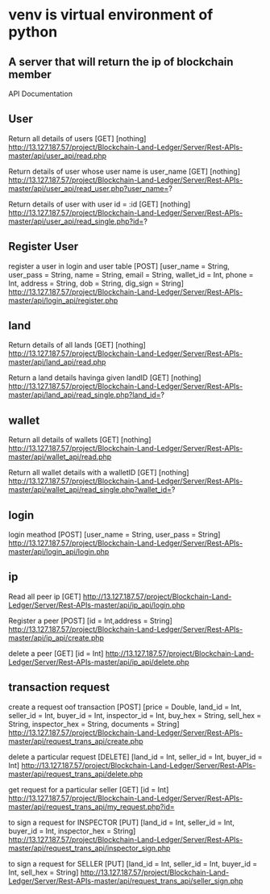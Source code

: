 # venv is virtual environment of python
## A server that will return the ip of blockchain member

API Documentation


## User
Return all details of users
[GET] [nothing] http://13.127.187.57/project/Blockchain-Land-Ledger/Server/Rest-APIs-master/api/user_api/read.php

Return details of user whose user name is user_name
[GET] [nothing] http://13.127.187.57/project/Blockchain-Land-Ledger/Server/Rest-APIs-master/api/user_api/read_user.php?user_name=?

Return details of user with user id = :id
[GET] [nothing] http://13.127.187.57/project/Blockchain-Land-Ledger/Server/Rest-APIs-master/api/user_api/read_single.php?id=?

## Register User
register a user in login and user table
[POST] [user_name = String, user_pass = String, name = String, email = String, wallet_id = Int, phone = Int, address = String, dob = String, dig_sign = String]
http://13.127.187.57/project/Blockchain-Land-Ledger/Server/Rest-APIs-master/api/login_api/register.php

## land
Return details of all lands 
[GET] [nothing] http://13.127.187.57/project/Blockchain-Land-Ledger/Server/Rest-APIs-master/api/land_api/read.php

Return a land details havinga given landID
[GET] [nothing] http://13.127.187.57/project/Blockchain-Land-Ledger/Server/Rest-APIs-master/api/land_api/read_single.php?land_id=?


## wallet
Return all details of wallets
[GET] [nothing] http://13.127.187.57/project/Blockchain-Land-Ledger/Server/Rest-APIs-master/api/wallet_api/read.php

Return all wallet details with a walletID
[GET] [nothing] http://13.127.187.57/project/Blockchain-Land-Ledger/Server/Rest-APIs-master/api/wallet_api/read_single.php?wallet_id=?


## login
login meathod 
[POST] [user_name = String, user_pass = String] http://13.127.187.57/project/Blockchain-Land-Ledger/Server/Rest-APIs-master/api/login_api/login.php


## ip 
Read all peer ip
[GET] http://13.127.187.57/project/Blockchain-Land-Ledger/Server/Rest-APIs-master/api/ip_api/login.php

Register a peer
[POST] [id = Int,address = String] http://13.127.187.57/project/Blockchain-Land-Ledger/Server/Rest-APIs-master/api/ip_api/create.php

delete a peer
[GET] [id = Int] http://13.127.187.57/project/Blockchain-Land-Ledger/Server/Rest-APIs-master/api/ip_api/delete.php

## transaction request
create a request oof transaction
[POST] [price = Double, land_id = Int, seller_id = Int, buyer_id = Int, inspector_id = Int, buy_hex = String, sell_hex = String, inspector_hex = String, documents = String] http://13.127.187.57/project/Blockchain-Land-Ledger/Server/Rest-APIs-master/api/request_trans_api/create.php

delete a particular request
[DELETE] [land_id = Int, seller_id = Int, buyer_id = Int] http://13.127.187.57/project/Blockchain-Land-Ledger/Server/Rest-APIs-master/api/request_trans_api/delete.php

get request for a particular seller
[GET] [id = Int] http://13.127.187.57/project/Blockchain-Land-Ledger/Server/Rest-APIs-master/api/request_trans_api/my_request.php?id=

to sign a request for INSPECTOR
[PUT] [land_id = Int, seller_id = Int, buyer_id = Int, inspector_hex = String] http://13.127.187.57/project/Blockchain-Land-Ledger/Server/Rest-APIs-master/api/request_trans_api/inspector_sign.php

to sign a request for SELLER
[PUT] [land_id = Int, seller_id = Int, buyer_id = Int, sell_hex = String] http://13.127.187.57/project/Blockchain-Land-Ledger/Server/Rest-APIs-master/api/request_trans_api/seller_sign.php
